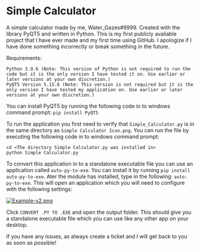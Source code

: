 # Simple Calculator

A simple calculator made by me, Water_Gazes#9999. Created with the library PyQT5 and written in Python. This is my first publicly avaliable project that I have ever made and my first time using GitHub. I apologize if I have done something incorrectly or break something in the future.

Requirements: 
```
Python 3.9.6 (Note: This version of Python is not required to run the code but it is the only version I have tested it on. Use earlier or later versions at your own discretion.)
PyQT5 Version 5.15.6 (Note: This version is not required but it is the only version I have tested my application on. Use earlier or later versions at your own discretion.)
```

You can install PyQT5 by running the following code in to windows command prompt: `pip install PyQT5`

To run the application you first need to verify that `Simple_Calculator.py` is in the same directory as `Simple Calculator Icon.png`. You can run the file by executing the following code in to windows command prompt: 
```
cd <The directory Simple Calculator.py was installed in>
python Simple Calculator.py
```

To convert this application in to a standalone executable file you can use an application called `auto-py-to-exe`. You can install it by running `pip install auto-py-to-exe`. Ater the module has installed, type in the following: `auto-py-to-exe`. This will open an application which you will need to configure with the following settings:


[![Example-v2.png](https://i.postimg.cc/FsMmz7hY/Example-v2.png)](https://postimg.cc/fJf1gWts)

Click `CONVERT .PY TO .EXE` and open the output folder. This should give you a standalone executable file which you can use like any other app on your desktop.

If you have any issues, as always create a ticket and I will get back to you as soon as possible!
